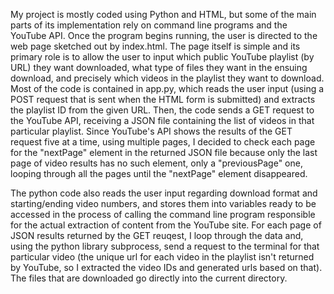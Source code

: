My project is mostly coded using Python and HTML, but some of the main parts of its implementation rely on command line programs and the YouTube API. Once the program begins running, the user is directed to the web page sketched out by index.html. The page itself is simple and its primary role is to allow the user to input which public YouTube playlist (by URL) they want downloaded, what type of files they want in the ensuing download, and precisely which videos in the playlist they want to download. Most of the code is contained in app.py, which reads the user input (using a POST request that is sent when the HTML form is submitted) and extracts the playlist ID from the given URL. Then, the code sends a GET request to the YouTube API, receiving a JSON file containing the list of videos in that particular playlist. Since YouTube's API shows the results of the GET request five at a time, using multiple pages, I decided to check each page for the "nextPage" element in the returned JSON file because only the last page of video results has no such element, only a "previousPage" one, looping through all the pages until the "nextPage" element disappeared.

The python code also reads the user input regarding download format and starting/ending video numbers, and stores them into variables ready to be accessed in the process of calling the command line program responsible for the actual extraction of content from the YouTube site. For each page of JSON results returned by the GET reuqest, I loop through the data and, using the python library subprocess, send a request to the terminal for that particular video (the unique url for each video in the playlist isn't returned by YouTube, so I extracted the video IDs and generated urls based on that). The files that are downloaded go directly into the current directory.
